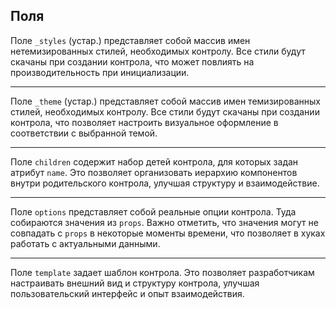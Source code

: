 ## Поля

Поле `_styles` (устар.) представляет собой массив имен нетемизированных стилей, необходимых контролу. Все стили будут скачаны при создании контрола, что может повлиять на производительность при инициализации.

---

Поле `_theme` (устар.) представляет собой массив имен темизированных стилей, необходимых контролу. Все стили будут скачаны при создании контрола, что позволяет настроить визуальное оформление в соответствии с выбранной темой.

---

Поле `children` содержит набор детей контрола, для которых задан атрибут `name`. Это позволяет организовать иерархию компонентов внутри родительского контрола, улучшая структуру и взаимодействие.

---

Поле `options` представляет собой реальные опции контрола. Туда собираются значения из `props`. Важно отметить, что значения могут не совпадать с `props` в некоторые моменты времени, что позволяет в хуках работать с актуальными данными.

---

Поле `template` задает шаблон контрола. Это позволяет разработчикам настраивать внешний вид и структуру контрола, улучшая пользовательский интерфейс и опыт взаимодействия.


